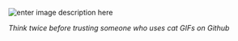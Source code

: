 ![enter image description here](https://media1.tenor.com/images/8ab88b79885ab587f84cbdfbc3b87835/tenor.gif?itemid=15917800)

*Think twice before trusting someone who uses cat GIFs on Github*

  
